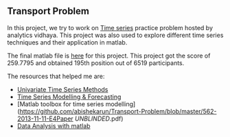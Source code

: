 ## Transport Problem

In this project, we try to work on [Time series](https://datahack.analyticsvidhya.com/contest/practice-problem-time-series-2/) practice problem hosted by analytics vidhaya. This project was also used to explore different time series techniques and their application in matlab.

The final matlab file is [here](https://github.com/abishekarun/Transport-Problem/blob/master/transport_problem.m) for this project. This project got the score of 259.7795 and obtained 195th position out of 6519 participants.

The resources that helped me are:

+ [Univariate Time Series Methods](https://github.com/abishekarun/Transport-Problem/blob/master/408a354d050742b5ff6eb6e708a2576bdff3.pdf)
+ [Time Series Modelling & Forecasting](https://github.com/abishekarun/Transport-Problem/blob/master/1302.6613.pdf)
+ [Matlab toolbox for time series modelling](https://github.com/abishekarun/Transport-Problem/blob/master/562-2013-11-11-E4Paper _UNBLINDED_.pdf)
+ [Data Analysis with matlab](https://github.com/abishekarun/Transport-Problem/blob/master/data_analysis.pdf) 
